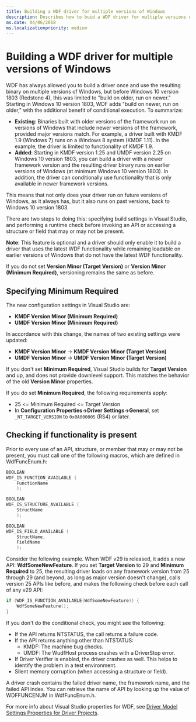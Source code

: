 ```yaml
---
title: Building a WDF driver for multiple versions of Windows
description: Describes how to buid a WDF driver for multiple versions of Windows.
ms.date: 04/06/2018
ms.localizationpriority: medium
---
```


# Building a WDF driver for multiple versions of Windows

WDF has always allowed you to build a driver once and use the resulting binary on multiple versions of Windows, but before Windows 10 version 1803 (Redstone 4), this was limited to "build on older, run on newer." Starting in Windows 10 version 1803, WDF adds "build on newer, run on older," with the additional benefit of conditional execution. To summarize:
* **Existing**: Binaries built with older versions of the framework run on versions of Windows that include newer versions of the framework, provided major versions match. For example, a driver built with KMDF 1.9 (Windows 7) runs on a Windows 8 system (KMDF 1.11). In the example, the driver is limited to functionality of KMDF 1.9.
* **Added**: Starting in KMDF version 1.25 and UMDF version 2.25 on Windows 10 version 1803, you can build a driver with a newer framework version and the resulting driver binary runs on earlier versions of Windows (at minimum Windows 10 version 1803). In addition, the driver can conditionally use functionality that is only available in newer framework versions.

This means that not only does your driver run on future versions of Windows, as it always has, but it also runs on past versions, back to Windows 10 version 1803.

There are two steps to doing this: specifying build settings in Visual Studio, and performing a runtime check before invoking an API or accessing a structure or field that may or may not be present.

**Note**:
This feature is optional and a driver should only enable it to build a driver that uses the latest WDF functionality while remaining loadable on earlier versions of Windows that do not have the latest WDF functionality.

If you do not set **Version Minor (Target Version)** or **Version Minor (Minimum Required)**, versioning remains the same as before.

## Specifying Minimum Required

The new configuration settings in Visual Studio are:
* **KMDF Version Minor (Minimum Required)**
* **UMDF Version Minor (Minimum Required)**

In accordance with this change, the names of two existing settings were updated:
* **KMDF Version Minor** -> **KMDF Version Minor (Target Version)**
* **UMDF Version Minor** -> **UMDF Version Minor (Target Version)**

If you don't set **Minimum Required**, Visual Studio builds for **Target Version** and up, and does not provide downlevel support. This matches the behavior of the old **Version Minor** properties.

If you do set **Minimum Required**, the following requirements apply:
* 25 <= Minimum Required <= Target Version
* In **Configuration Properties->Driver Settings->General**, set `_NT_TARGET_VERSION` to `0x0A000005` (RS4) or later.

## Checking if functionality is present

Prior to every use of an API, structure, or member that may or may not be present, you must call one of the following macros, which are defined in WdfFuncEnum.h:

```cpp
BOOLEAN
WDF_IS_FUNCTION_AVAILABLE (
    FunctionName
    );

BOOLEAN
WDF_IS_STRUCTURE_AVAILABLE (
    StructName
    );

BOOLEAN
WDF_IS_FIELD_AVAILABLE (
    StructName,
    FieldName
    );
```

Consider the following example.  When WDF v29 is released, it adds a new API: **WdfSomeNewFeature**. If you set **Target Version** to 29 and **Minimum Required** to 25, the resulting driver loads on any framework version from 25 through 29 (and beyond, as long as major version doesn't change), calls version 25 APIs like before, and makes the following check before each call of any v29 API:

```cpp
if (WDF_IS_FUNCTION_AVAILABLE(WdfSomeNewFeature)) {
    WdfSomeNewFeature();
}
```

If you don't do the conditional check, you might see the following:
-	If the API returns NTSTATUS, the call returns a failure code.
-	If the API returns anything other than NTSTATUS:
    - KMDF: The machine bug checks.
    - UMDF: The WudfHost process crashes with a DriverStop error.
-	If Driver Verifier is enabled, the driver crashes as well. This helps to identify the problem in a test environment.
-   Silent memory corruption (when accessing a structure or field).

A driver crash contains the failed driver name, the framework name, and the failed API index. You can retrieve the name of API by looking up the value of WDFFUNCENUM in WdfFuncEnum.h.

For more info about Visual Studio properties for WDF, see [Driver Model Settings Properties for Driver Projects](../develop/driver-model-settings-properties-for-driver-projects.md).
